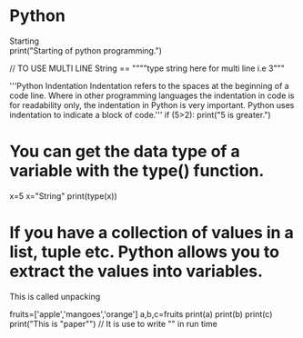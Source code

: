 # Python
Starting  
print("Starting of python programming.")

// TO USE MULTI LINE String == """"type string here for multi line i.e 3"""

'''Python Indentation
Indentation refers to the spaces at the beginning of a code line.
Where in other programming languages the indentation in code is for readability only, the indentation in Python is very important.
Python uses indentation to indicate a block of code.'''
if (5>2):
 print("5 is greater.")

#  You can get the data type of a variable with the type() function.
x=5
x="String"
print(type(x))

# If you have a collection of values in a list, tuple etc. Python allows you to extract the values into variables. 
This is called unpacking

fruits=['apple','mangoes','orange']
a,b,c=fruits
print(a)
print(b)
print(c)
print("This is \"paper\"")  // It is use to write "" in run time
                                                                                                         
